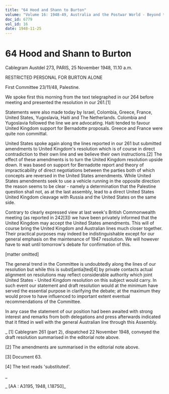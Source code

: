 ```yaml
---
title: "64 Hood and Shann to Burton"
volume: "Volume 16: 1948-49, Australia and the Postwar World - Beyond the Region"
doc_id: 6779
vol_id: 16
date: 1948-11-25
---
```


# 64 Hood and Shann to Burton

Cablegram Austdel 273, PARIS, 25 November 1948, 11.10 a.m.

RESTRICTED PERSONAL FOR BURTON ALONE

First Committee 23/11/48, Palestine.

We spoke first this morning from the text telegraphed in our 264 before meeting and presented the resolution in our 261.[1]

Statements were also made today by Israel, Colombia, Greece, France, United States, Yugoslavia, Haiti and The Netherlands. Colombia and Yugoslavia followed the line we are advocating. Haiti tended to favour United Kingdom support for Bernadotte proposals. Greece and France were quite non committal.

United States spoke again along the lines reported in our 261 but submitted amendments to United Kingdom's resolution which is of course in direct contradiction to their own line and we believe their own instructions.[2] The effect of these amendments is to turn the United Kingdom resolution upside down. It was based on support for Bernadotte report and theory of impracticability of direct negotiations between the parties both of which concepts are reversed in the United States amendments. While United States amendments seek to use a vehicle running in the opposite direction the reason seems to be clear - namely a determination that the Palestine question shall not, as at the last assembly, lead to a direct United States United Kingdom cleavage with Russia and the United States on the same side.

Contrary to clearly expressed view at last week's British Commonwealth meeting (as reported in 242[3]) we have been privately informed that the United Kingdom may accept the United States amendments. This will of course bring the United Kingdom and Australian lines much closer together. Their practical purposes may indeed be indistinguishable except for our general emphasis on the maintenance of 1947 resolution. We will however have to wait until tomorrow's debate for confirmation of this.

[matter omitted]

The general trend in the Committee is undoubtedly along the lines of our resolution but while this is subst[antia]ted[4] by private contacts actual alignment on resolutions may reflect considerable authority which joint United States - United Kingdom resolution on this subject would carry. In such event our statement and draft resolution would at the minimum have served the essential purpose in clarifying the debate; at the maximum they would prove to have influenced to important extent eventual recommendations of the Committee.

In any case the statement of our position had been awaited with strong interest and remarks from both delegations and press afterwards indicated that it fitted in well with the general Australian line through this Assembly.

_ [1] Cablegram 261 (part 2), dispatched 22 November 1948, conveyed the draft resolution summarised in the editorial note above.

[2] The amendments are summarised in the editorial note above.

[3] Document 63.

[4] The text reads 'substituted'.

_

_ [AA : A3195, 1948, I.18750]_
